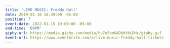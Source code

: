 ```yaml
---
title: 'LIVE MUSIC: Freddy Hall'
date: 2019-01-10 18:39:00 -05:00
position: 7
event-date: 2022-01-15 19:00:00 -05:00
end-time: '09PM'
giphy-url: https://media.giphy.com/media/hu7e5bmGADbHtbLDHc/giphy.gif
event-url: https://www.eventbrite.com/e/live-music-freddy-hall-tickets-223713592377
---
```


